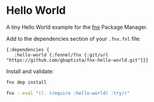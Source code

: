# Hello World

A tiny Hello World example for the [fnx](https://github.com/gbaptista/fnx) Package Manager.

Add to the dependencies section of your `.fnx.fnl` file:

```fennel
{:dependencies {
   :hello-world {:fennel/fnx {:git/url "https://github.com/gbaptista/fnx-hello-world.git"}}}
```

Install and validate:

```sh
fnx dep install

fnx --eval "((. (require :hello-world) :try))"
```
